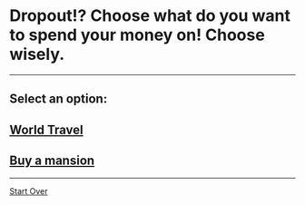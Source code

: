 # Dropout!? Choose what do you want to spend your money on! Choose wisely.
---
## Select an option:
## [World Travel](../worldtravel/worldtravel.md)
## [Buy a mansion](../buyamansion/buyamansion.md)
---
[Start Over](../home.md)